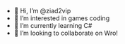 - 👋 Hi, I’m @ziad2vip
- 👀 I’m interested in games coding
- 🌱 I’m currently learning C#
- 💞️ I’m looking to collaborate on Wro!


<!---
ziad2vip/ziad2vip is a ✨ special ✨ repository because its `README.md` (this file) appears on your GitHub profile.
You can click the Preview link to take a look at your changes.
--->
